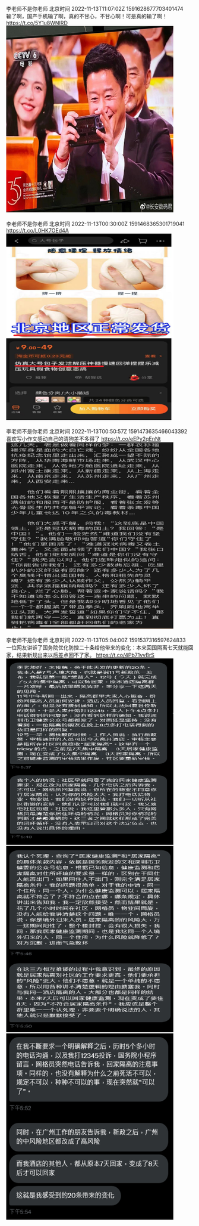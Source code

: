 李老师不是你老师 北京时间 2022-11-13T11:07:02Z 1591628677703401474<br>输了啊，国产手机输了啊，真的不甘心，不甘心啊！可是真的输了啊！ https://t.co/5Y1u8WNIRD<br><img src='/temp/image/2022/o-Month-11/1591628677703401474_0.jpg' width='450' height='500'><br><br>李老师不是你老师 北京时间 2022-11-13T00:30:00Z 1591468365301719041<br>https://t.co/L0HK7OEd4A<br><img src='/temp/image/2022/o-Month-11/1591468365301719041_0.jpg' width='450' height='500'><br><br>李老师不是你老师 北京时间 2022-11-13T00:50:57Z 1591473635466043392<br>喜欢写小作文感动自己的清狗差不多得了 https://t.co/eEPy2qEnNt<br><img src='/temp/image/2022/o-Month-11/1591473635466043392_0.jpg' width='450' height='500'><br><br>李老师不是你老师 北京时间 2022-11-13T05:04:00Z 1591537316597624833<br>一位网友讲诉了国务院优化防控二十条给他带来的变化：本来回国隔离七天就能回家，结果新规出来以后差点回不了家。 https://t.co/4Pb71vvBrS<br><img src='/temp/image/2022/o-Month-11/1591537316597624833_0.jpg' width='450' height='500'><img src='/temp/image/2022/o-Month-11/1591537316597624833_1.jpg' width='450' height='500'><img src='/temp/image/2022/o-Month-11/1591537316597624833_2.jpg' width='450' height='500'><br><br>